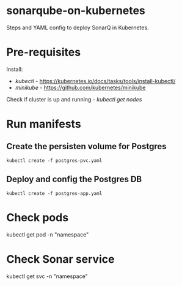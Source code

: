 # sonarqube-on-kubernetes
Steps and YAML config to deploy SonarQ in Kubernetes.

# Pre-requisites
Install:
- *kubectl* - https://kubernetes.io/docs/tasks/tools/install-kubectl/
- *minikube* - https://github.com/kubernetes/minikube

Check if cluster is up and running - *kubectl get nodes*

# Run manifests

## Create the persisten volume for Postgres
```kubectl create -f postgres-pvc.yaml```
## Deploy and config the Postgres DB
```kubectl create -f postgres-app.yaml```



# Check pods

 kubectl get pod -n "namespace"

# Check Sonar service

kubectl get svc -n "namespace"
